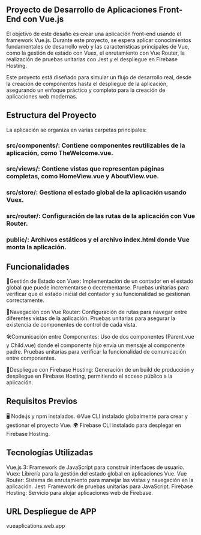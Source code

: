 ## Proyecto de Desarrollo de Aplicaciones Front-End con Vue.js

El objetivo de este desafío es crear una aplicación front-end usando el framework Vue.js. Durante este proyecto, se espera aplicar conocimientos fundamentales de desarrollo web y las características principales de Vue, como la gestión de estado con Vuex, el enrutamiento con Vue Router, la realización de pruebas unitarias con Jest y el despliegue en Firebase Hosting.

Este proyecto está diseñado para simular un flujo de desarrollo real, desde la creación de componentes hasta el despliegue de la aplicación, asegurando un enfoque práctico y completo para la creación de aplicaciones web modernas.

## Estructura del Proyecto

La aplicación se organiza en varias carpetas principales:

### src/components/: Contiene componentes reutilizables de la aplicación, como TheWelcome.vue.
### src/views/: Contiene vistas que representan páginas completas, como HomeView.vue y AboutView.vue.
### src/store/: Gestiona el estado global de la aplicación usando Vuex.
### src/router/: Configuración de las rutas de la aplicación con Vue Router.
### public/: Archivos estáticos y el archivo index.html donde Vue monta la aplicación.

## Funcionalidades

🔄Gestión de Estado con Vuex:
Implementación de un contador en el estado global que puede incrementarse o decrementarse.
Pruebas unitarias para verificar que el estado inicial del contador y su funcionalidad se gestionan correctamente.

🧭Navegación con Vue Router:
Configuración de rutas para navegar entre diferentes vistas de la aplicación.
Pruebas unitarias para asegurar la existencia de componentes de control de cada vista.

🛠️Comunicación entre Componentes:
Uso de dos componentes (Parent.vue y Child.vue) donde el componente hijo envía un mensaje al componente padre.
Pruebas unitarias para verificar la funcionalidad de comunicación entre componentes.

🚀Despliegue con Firebase Hosting:
Generación de un build de producción y despliegue en Firebase Hosting, permitiendo el acceso público a la aplicación.

## Requisitos Previos

🖥️ Node.js y npm instalados.
🌐Vue CLI instalado globalmente para crear y gestionar el proyecto Vue.
🌍 Firebase CLI instalado para desplegar en Firebase Hosting.

## Tecnologías Utilizadas
Vue.js 3: Framework de JavaScript para construir interfaces de usuario.
Vuex: Librería para la gestión del estado global en aplicaciones Vue.
Vue Router: Sistema de enrutamiento para manejar las vistas y navegación en la aplicación.
Jest: Framework de pruebas unitarias para JavaScript.
Firebase Hosting: Servicio para alojar aplicaciones web de Firebase.


## URL Despliegue de APP
vueaplications.web.app
